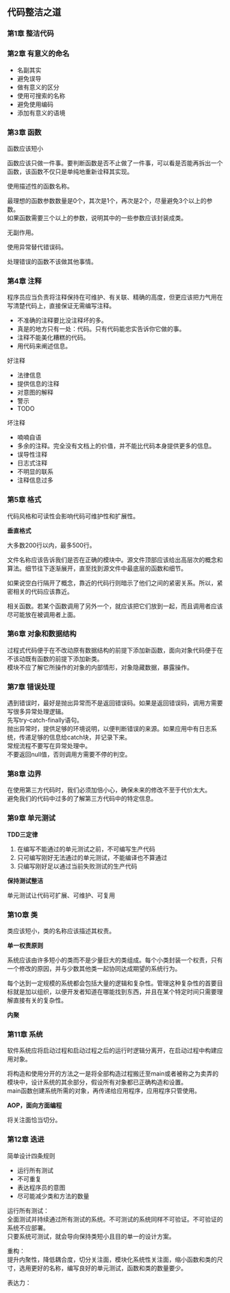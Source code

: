 ## 代码整洁之道

### 第1章 整洁代码

### 第2章 有意义的命名
* 名副其实
* 避免误导
* 做有意义的区分
* 使用可搜索的名称
* 避免使用编码
* 添加有意义的语境

### 第3章 函数
函数应该短小

函数应该只做一件事。要判断函数是否不止做了一件事，可以看是否能再拆出一个函数，该函数不仅只是单纯地重新诠释其实现。

使用描述性的函数名称。

最理想的函数参数数量是0个，其次是1个，再次是2个，尽量避免3个以上的参数。  
如果函数需要三个以上的参数，说明其中的一些参数应该封装成类。

无副作用。

使用异常替代错误码。

处理错误的函数不该做其他事情。

### 第4章 注释
程序员应当负责将注释保持在可维护、有关联、精确的高度，但更应该把力气用在写清楚代码上，直接保证无需编写注释。

* 不准确的注释要比没注释坏的多。
* 真是的地方只有一处：代码。只有代码能忠实告诉你它做的事。
* 注释不能美化糟糕的代码。
* 用代码来阐述信息。

好注释  
  * 法律信息
  * 提供信息的注释
  * 对意图的解释
  * 警示
  * TODO

坏注释  
* 喃喃自语
* 多余的注释。完全没有文档上的价值，并不能比代码本身提供更多的信息。
* 误导性注释
* 日志式注释
* 不明显的联系
* 注释信息过多

### 第5章 格式
代码风格和可读性会影响代码可维护性和扩展性。

**垂直格式**

大多数200行以内，最多500行。

文件名称应该告诉我们是否在正确的模块中。源文件顶部应该给出高层次的概念和算法。细节往下逐渐展开，直至找到源文件中最底层的函数和细节。

如果说空白行隔开了概念，靠近的代码行则暗示了他们之间的紧密关系。所以，紧密相关的代码应该靠近。

相关函数。若某个函数调用了另外一个，就应该把它们放到一起，而且调用者应该尽可能放在被调用者上面。

### 第6章 对象和数据结构
过程式代码便于在不改动原有数据结构的前提下添加新函数，面向对象代码便于在不该动既有函数的前提下添加新类。  
模块不应了解它所操作的对象的内部情形，对象隐藏数据，暴露操作。

### 第7章 错误处理
遇到错误时，最好是抛出异常而不是返回错误码。如果是返回错误码，调用方需要写很多异常处理逻辑。  
先写try-catch-finally语句。  
抛出异常时，提供足够的环境说明，以便判断错误的来源。如果应用中有日志系统，传递足够的信息给catch块，并记录下来。  
常规流程不要写在异常处理中。  
不要返回null值，否则调用方需要不停的判空。

### 第8章 边界
在使用第三方代码时，我们必须加倍小心，确保未来的修改不至于代价太大。  
避免我们的代码中过多的了解第三方代码中的特定信息。

### 第9章 单元测试

**TDD三定律**  
1. 在编写不能通过的单元测试之前，不可编写生产代码
2. 只可编写刚好无法通过的单元测试，不能编译也不算通过
3. 只编写刚好足以通过当前失败测试的生产代码

**保持测试整洁**

单元测试让代码可扩展、可维护、可复用

### 第10章 类
类应该短小，类的名称应该描述其权责。

**单一权责原则**

系统应该由许多短小的类而不是少量巨大的类组成。每个小类封装一个权责，只有一个修改的原因，并与少数其他类一起协同达成期望的系统行为。  

每个达到一定规模的系统都会包括大量的逻辑和复杂性。管理这种复杂性的首要目标就是加以组织，以便开发者知道在哪能找到东西，并且在某个特定时间只需要理解直接有关的复杂性。

**内聚**


### 第11章 系统
软件系统应将启动过程和启动过程之后的运行时逻辑分离开，在启动过程中构建应用对象。

将构造和使用分开的方法之一是将全部构造过程搬迁至main或者被称之为卖弄的模块中，设计系统的其余部分，假设所有对象都已正确构造和设置。  
main函数创建系统所需的对象，再传递给应用程序，应用程序只管使用。

**AOP，面向方面编程**  

将关注面恰当切分。

### 第12章 迭进
简单设计四条规则  

* 运行所有测试
* 不可重复
* 表达程序员的意图
* 尽可能减少类和方法的数量

运行所有测试：  
全面测试并持续通过所有测试的系统。不可测试的系统同样不可验证。不可验证的系统不应部署。  
只要系统可测试，就会导向保持类短小且目的单一的设计方案。

重构：  
提升内聚性，降低耦合度，切分关注面，模块化系统性关注面，缩小函数和类的尺寸，选用更好的名称，编写良好的单元测试，函数和类的数量要少。

表达力：  

